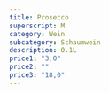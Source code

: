 ```yaml
---
title: Prosecco
superscript: M
category: Wein
subcategory: Schaumwein
description: 0.1L
price1: "3,0"
price2: ""
price3: "18,0"
---
```

